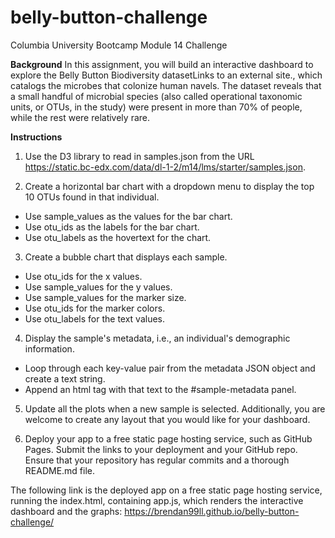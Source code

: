 # belly-button-challenge
Columbia University Bootcamp Module 14 Challenge

**Background**
In this assignment, you will build an interactive dashboard to explore the Belly Button Biodiversity datasetLinks to an external site., which catalogs the microbes that colonize human navels.
The dataset reveals that a small handful of microbial species (also called operational taxonomic units, or OTUs, in the study) were present in more than 70% of people, while the rest were relatively rare.

**Instructions**
1.  Use the D3 library to read in samples.json from the URL https://static.bc-edx.com/data/dl-1-2/m14/lms/starter/samples.json.

2.  Create a horizontal bar chart with a dropdown menu to display the top 10 OTUs found in that individual.
  - Use sample_values as the values for the bar chart.
  - Use otu_ids as the labels for the bar chart.
  - Use otu_labels as the hovertext for the chart.

3.  Create a bubble chart that displays each sample.
  - Use otu_ids for the x values.
  - Use sample_values for the y values.
  - Use sample_values for the marker size.
  - Use otu_ids for the marker colors.
  - Use otu_labels for the text values.

4.  Display the sample's metadata, i.e., an individual's demographic information.
  - Loop through each key-value pair from the metadata JSON object and create a text string.
  - Append an html tag with that text to the #sample-metadata panel.

5.  Update all the plots when a new sample is selected. Additionally, you are welcome to create any layout that you would like for your dashboard.

6.  Deploy your app to a free static page hosting service, such as GitHub Pages. Submit the links to your deployment and your GitHub repo. Ensure that your repository has regular commits and a thorough README.md file.

The following link is the deployed app on a free static page hosting service, running the index.html, containing app.js, which renders the interactive dashboard and the graphs:
https://brendan99ll.github.io/belly-button-challenge/
